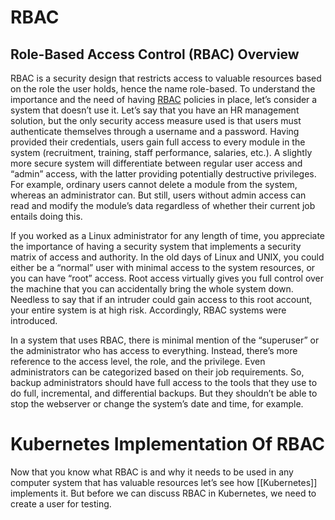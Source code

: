 # RBAC

## Role-Based Access Control (RBAC) Overview

RBAC is a security design that restricts access to valuable resources based on the role the user holds, hence the name role-based. To understand the importance and the need of having [RBAC](https://en.wikipedia.org/wiki/Role-based_access_control) policies in place, let’s consider a system that doesn’t use it. Let’s say that you have an HR management solution, but the only security access measure used is that users must authenticate themselves through a username and a password. Having provided their credentials, users gain full access to every module in the system (recruitment, training, staff performance, salaries, etc.). A slightly more secure system will differentiate between regular user access and “admin” access, with the latter providing potentially destructive privileges. For example, ordinary users cannot delete a module from the system, whereas an administrator can. But still, users without admin access can read and modify the module’s data regardless of whether their current job entails doing this.

If you worked as a Linux administrator for any length of time, you appreciate the importance of having a security system that implements a security matrix of access and authority. In the old days of Linux and UNIX, you could either be a “normal” user with minimal access to the system resources, or you can have “root” access. Root access virtually gives you full control over the machine that you can accidentally bring the whole system down. Needless to say that if an intruder could gain access to this root account, your entire system is at high risk. Accordingly, RBAC systems were introduced.

In a system that uses RBAC, there is minimal mention of the “superuser” or the administrator who has access to everything. Instead, there’s more reference to the access level, the role, and the privilege. Even administrators can be categorized based on their job requirements. So, backup administrators should have full access to the tools that they use to do full, incremental, and differential backups. But they shouldn’t be able to stop the webserver or change the system’s date and time, for example.

# Kubernetes Implementation Of RBAC

Now that you know what RBAC is and why it needs to be used in any computer system that has valuable resources let’s see how [[Kubernetes]] implements it. But before we can discuss RBAC in Kubernetes, we need to create a user for testing.